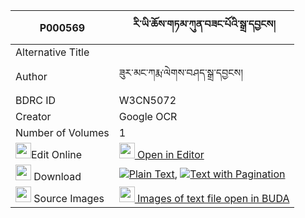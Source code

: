 |P000569|རི་ཡི་ཆོས་གཏམ་ཀུན་བཟང་པོའི་སྒྲ་དབྱངས། 
| --- | --- 
|Alternative Title |
|Author| ཟུར་མང་ཀརྨ་ལེགས་བཤད་སྒྲ་དབྱངས།
|BDRC ID | W3CN5072
|Creator | Google OCR
|Number of Volumes| 1
|<img width="25" src="https://img.icons8.com/color/25/000000/edit-property.png">Edit Online| [<img width="25" src="https://avatars.githubusercontent.com/u/45091458?s=200&v=4"> Open in Editor](http://editor.openpecha.org/P000569)
|<img width="25" src="https://img.icons8.com/fluent/48/000000/download-2.png"/>  Download | [![](https://img.icons8.com/color/20/000000/txt.png)Plain Text](https://github.com/Openpecha/P000569/releases/download/v1/ri_yi_cho_tam_kunzangpo_i_dray_plain_P000569.zip), [![](https://img.icons8.com/color/20/000000/txt.png)Text with Pagination](https://github.com/Openpecha/P000569/releases/download/v1/ri_yi_cho_tam_kunzangpo_i_dray_pages_P000569.zip)
|<img width="25" src="https://img.icons8.com/plasticine/100/000000/pictures-folder.png"/>  Source Images | [<img width="25" src="https://library.bdrc.io/icons/BUDA-small.svg"> Images of text file open in BUDA](https://library.bdrc.io/show/bdr:W3CN5072)